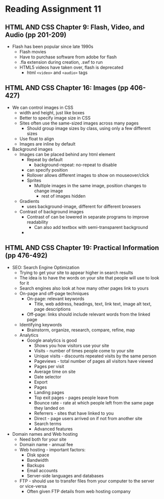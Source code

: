 # Reading Assignment 11
## HTML AND CSS Chapter 9: Flash, Video, and Audio (pp 201-209)
- Flash has been popular since late 1990s
  - Flash movies
  - Have to purchase software from adobe for flash
  - .fla extension during creation, .swf to run
  - HTML5 videos have taken over, flash is deprecated
    - html `<video>` and `<audio>` tags

## HTML AND CSS Chapter 16: Images (pp 406-427)
- We can control images in CSS
  - width and height, just like boxes
  - Better to specify image size in CSS
  - Sites often use the same-sized images across many pages
    - Should group image sizes by class, using only a few different sizes
  - Use float to align
  - Images are inline by default
- Background images
  - Images can be placed behind any html element
    - Repeat by default
      - background-repeat: no-repeat to disable
    - can specify position
    - Rollover allows different images to show on mouseover/click
    - Sprites
      - Multiple images in the same image, position changes to change image
        - rest of images hidden
  - Gradients
    - uses background-image, different for different browsers
  - Contrast of background images
    - Contrast of can be lowered in separate programs to improve readability
      - Can also add textbox with semi-transparent background
    - 

## HTML AND CSS Chapter 19: Practical Information (pp 476-492)
- SEO: Search Engine Optimization
  - Trying to get your site to appear higher in search results
  - The idea is to have the words on your site that people will use to look for it
  - Search engines also look at how many other pages link to yours
  - On-page and off-page techniques
    - On-page: relevant keywords
      - Title, web address, headings, text, link text, image alt text, page descriptions
    - Off-page: links should include relevant words from the linked page
  - Identifying keywords
    - Brainstorm, organize, research, compare, refine, map
  - Analytics
    - Google analytics is good
      - Shows you how visitors use your site
      - Visits - number of times people come to your site
      - Unique visits - discounts repeated visits by the same person
      - Pageviews - total number of pages all visitors have viewed
      - Pages per visit
      - Average time on site
      - Date selector
      - Export
      - Pages
      - Landing pages
      - Top exit pages - pages people leave from
      - Bounce rate - rate at which people left from the same page they landed on
      - Referrers - sites that have linked to you
      - Direct - page users arrived on if not from another site
      - Search terms
      - Advanced features
- Domain names and Web hosting
  - Need both for your site
  - Domain name - annual fee
  - Web hosting - important factors:
    - Disk space
    - Bandwidth
    - Backups
    - Email accounts
    - Server-side languages and databases
  - FTP - should use to transfer files from your computer to the server or vice-versa
    - Often given FTP details from web hosting company
      
    
    
